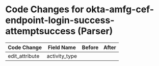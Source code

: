 # Code Changes for okta-amfg-cef-endpoint-login-success-attemptsuccess (Parser)

| Code Change | Field Name | Before | After |
|-------------|------------|--------|-------|
| edit_attribute | activity_type |  |  |
